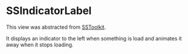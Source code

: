 # SSIndicatorLabel

This view was abstracted from [SSToolkit](https://github.com/samsoffes/sstoolkit).

It displays an indicator to the left when something is load and animates it away when it stops loading.

